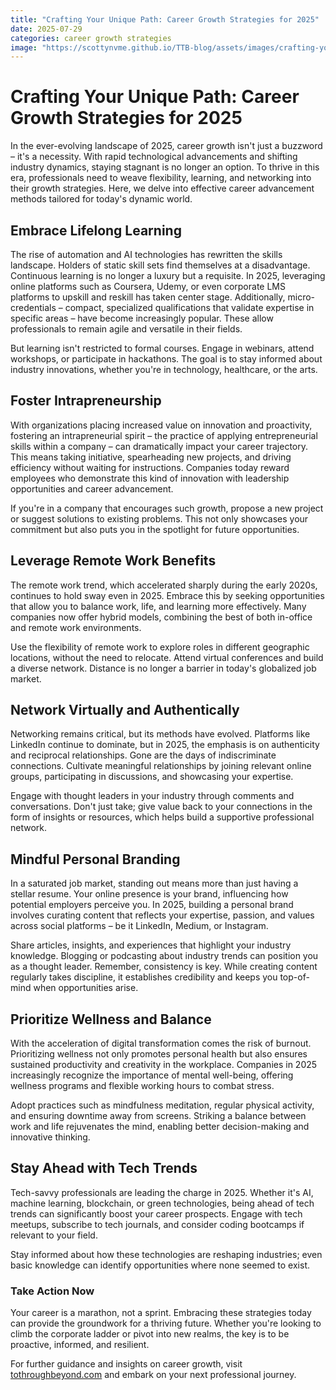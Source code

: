 ```yaml
---
title: "Crafting Your Unique Path: Career Growth Strategies for 2025"
date: 2025-07-29
categories: career growth strategies
image: "https://scottynvme.github.io/TTB-blog/assets/images/crafting-your-unique-path-career-growth-strategies-for-2025.png"
---
```


# Crafting Your Unique Path: Career Growth Strategies for 2025

In the ever-evolving landscape of 2025, career growth isn't just a buzzword – it's a necessity. With rapid technological advancements and shifting industry dynamics, staying stagnant is no longer an option. To thrive in this era, professionals need to weave flexibility, learning, and networking into their growth strategies. Here, we delve into effective career advancement methods tailored for today's dynamic world.

## Embrace Lifelong Learning

The rise of automation and AI technologies has rewritten the skills landscape. Holders of static skill sets find themselves at a disadvantage. Continuous learning is no longer a luxury but a requisite. In 2025, leveraging online platforms such as Coursera, Udemy, or even corporate LMS platforms to upskill and reskill has taken center stage. Additionally, micro-credentials – compact, specialized qualifications that validate expertise in specific areas – have become increasingly popular. These allow professionals to remain agile and versatile in their fields.

But learning isn't restricted to formal courses. Engage in webinars, attend workshops, or participate in hackathons. The goal is to stay informed about industry innovations, whether you're in technology, healthcare, or the arts.

## Foster Intrapreneurship

With organizations placing increased value on innovation and proactivity, fostering an intrapreneurial spirit – the practice of applying entrepreneurial skills within a company – can dramatically impact your career trajectory. This means taking initiative, spearheading new projects, and driving efficiency without waiting for instructions. Companies today reward employees who demonstrate this kind of innovation with leadership opportunities and career advancement.

If you're in a company that encourages such growth, propose a new project or suggest solutions to existing problems. This not only showcases your commitment but also puts you in the spotlight for future opportunities.

## Leverage Remote Work Benefits

The remote work trend, which accelerated sharply during the early 2020s, continues to hold sway even in 2025. Embrace this by seeking opportunities that allow you to balance work, life, and learning more effectively. Many companies now offer hybrid models, combining the best of both in-office and remote work environments.

Use the flexibility of remote work to explore roles in different geographic locations, without the need to relocate. Attend virtual conferences and build a diverse network. Distance is no longer a barrier in today's globalized job market.

## Network Virtually and Authentically

Networking remains critical, but its methods have evolved. Platforms like LinkedIn continue to dominate, but in 2025, the emphasis is on authenticity and reciprocal relationships. Gone are the days of indiscriminate connections. Cultivate meaningful relationships by joining relevant online groups, participating in discussions, and showcasing your expertise.  

Engage with thought leaders in your industry through comments and conversations. Don't just take; give value back to your connections in the form of insights or resources, which helps build a supportive professional network.

## Mindful Personal Branding

In a saturated job market, standing out means more than just having a stellar resume. Your online presence is your brand, influencing how potential employers perceive you. In 2025, building a personal brand involves curating content that reflects your expertise, passion, and values across social platforms – be it LinkedIn, Medium, or Instagram.

Share articles, insights, and experiences that highlight your industry knowledge. Blogging or podcasting about industry trends can position you as a thought leader. Remember, consistency is key. While creating content regularly takes discipline, it establishes credibility and keeps you top-of-mind when opportunities arise.

## Prioritize Wellness and Balance

With the acceleration of digital transformation comes the risk of burnout. Prioritizing wellness not only promotes personal health but also ensures sustained productivity and creativity in the workplace. Companies in 2025 increasingly recognize the importance of mental well-being, offering wellness programs and flexible working hours to combat stress.

Adopt practices such as mindfulness meditation, regular physical activity, and ensuring downtime away from screens. Striking a balance between work and life rejuvenates the mind, enabling better decision-making and innovative thinking.

## Stay Ahead with Tech Trends

Tech-savvy professionals are leading the charge in 2025. Whether it's AI, machine learning, blockchain, or green technologies, being ahead of tech trends can significantly boost your career prospects. Engage with tech meetups, subscribe to tech journals, and consider coding bootcamps if relevant to your field.

Stay informed about how these technologies are reshaping industries; even basic knowledge can identify opportunities where none seemed to exist.

### Take Action Now

Your career is a marathon, not a sprint. Embracing these strategies today can provide the groundwork for a thriving future. Whether you're looking to climb the corporate ladder or pivot into new realms, the key is to be proactive, informed, and resilient.

For further guidance and insights on career growth, visit [tothroughbeyond.com](https://www.tothroughbeyond.com) and embark on your next professional journey.